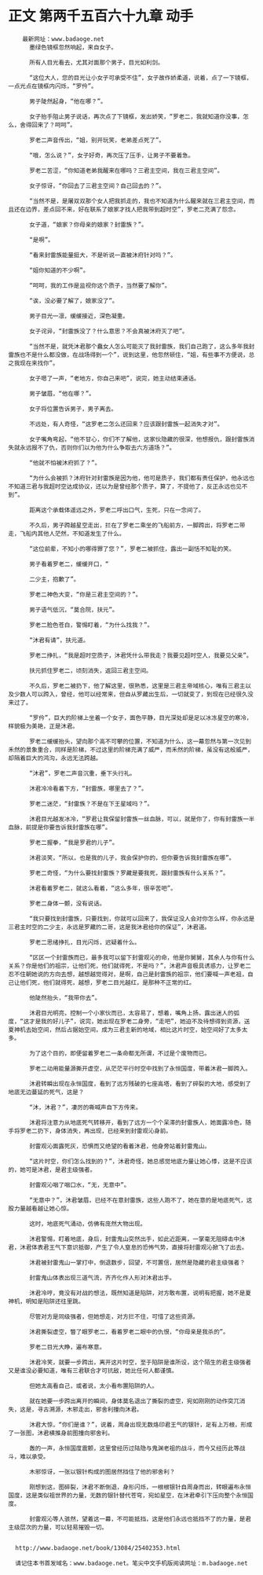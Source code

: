 # 正文 第两千五百六十九章 动手
        最新网址：www.badaoge.net
          墨绿色镜框忽然响起，来自女子。
      
          所有人目光看去，尤其对面那个男子，目光如利剑。
      
          “这位大人，您的目光让小女子可承受不住”，女子故作娇柔道，说着，点了一下镜框，一点光点在镜框内闪烁，“罗仱”。
      
          男子陡然起身，“他在哪？”。
      
          女子抬手阻止男子说话，再次点了下镜框，发出娇笑，“罗老二，我就知道你没事，怎么，舍得回来了？呵呵”。
      
          罗老二声音传出，“姐，别开玩笑，老弟差点死了”。
      
          “哦，怎么说？”，女子好奇，再次压了压手，让男子不要着急。
      
          罗老二苦涩，“你知道老弟我醒来在哪吗？三君主空间，我在三君主空间”。
      
          女子惊讶，“你回去了三君主空间？自己回去的？”。
      
          “当然不是，是屠双双那个女人把我抓走的，我也不知道为什么醒来就在三君主空间，而且还在边界，差点回不来，好在联系了娘家才找人把我带到超时空”，罗老二充满了怨念。
      
          女子道，“娘家？你母亲的娘家？封雷族？”。
      
          “是啊”。
      
          “看来封雷族能量挺大，不是听说一直被沐府针对吗？”。
      
          “姐你知道的不少啊”。
      
          “呵呵，我的工作是监视你这个质子，当然要了解你”。
      
          “诶，没必要了解了，娘家没了”。
      
          男子目光一凛，缓缓接近，深色凝重。
      
          女子诧异，“封雷族没了？什么意思？不会真被沐府灭了吧”。
      
          “当然不是，就凭沐君那个蠢女人怎么可能灭了我封雷族，我们自己跑了，这么多年我封雷族也不是什么都没做，在战场得到一个”，说到这里，他忽然顿住，“姐，有些事不方便说，总之我现在来找你”。
      
          女子嗯了一声，“老地方，你自己来吧”，说完，她主动结束通话。
      
          男子皱眉，“他在哪？”。
      
          女子将位置告诉男子，男子离去。
      
          不远处，有人奇怪，“这罗老二怎么还回来？应该跟封雷族一起消失才对”。
      
          女子嘴角弯起，“他不甘心，你们不了解他，这家伙隐藏的很深，他想报仇，跟封雷族消失就永远报不了仇，否则你们以为他为什么争取去六方道场？”。
      
          “他就不怕被沐府抓了？”。
      
          “为什么会被抓？沐府针对封雷族是因为他，他可是质子，我们都有责任保护，他永远也不知道三君与我超时空达成协议，还以为是曾经那个质子，算了，不提他了，反正永远也见不到”。
      
          距离这个承载体遥远之外，罗老二呼出口气，生死，只在一念间了。
      
          不久后，男子跨越星空走出，拦在了罗老二乘坐的飞船前方，一脚跨出，将罗老二带走，飞船内其他人茫然，不知道发生了什么。
      
          “这位前辈，不知小的哪得罪了您？”，罗老二被抓住，露出一副恬不知耻的笑。
      
          男子看着罗老二，缓缓开口，“
      
          二少主，抱歉了”。
      
          罗老二神色大变，“你是三君主空间的？”。
      
          男子语气低沉，“莫合院，扶元”。
      
          罗老二脸色苍白，警惕盯着，“为什么找我？”。
      
          “沐君有请”，扶元道。
      
          罗老二挣扎，“我是超时空质子，沐君凭什么带我走？我要见超时空人，我要见父亲”。
      
          扶元抓住罗老二，顷刻消失，返回三君主空间。
      
          不久后，罗老二被扔下，他了解这里，很熟悉，这里是三君主帝域核心，唯有三君主以及少数人可以跨入，曾经，他可以经常来，但自从罗藏出生后，一切就变了，到现在已经很久没来过了。
      
          “罗仱”，巨大的阶梯上坐着一个女子，面色平静，目光深处却是足以冰冻星空的寒冷，样貌极为美艳，正是沐君。
      
          罗老二缓缓抬头，望向那个高不可攀的位置，不知道为什么，这一幕忽然与第一次见到禾然的景象重合，同样是阶梯，不过这里的阶梯充满了威严，而禾然的阶梯，虽没有这般威严，却隔着巨大的鸿沟，永远无法跨越。
      
          “沐君”，罗老二声音沉重，垂下头行礼。
      
          沐君冷冷看着下方，“封雷族，哪里去了？”。
      
          罗老二迷茫，“封雷族？不是在下王星域吗？”。
      
          沐君目光越发冰冷，“罗君让我保留封雷族一丝血脉，可以，就是你了，你有封雷族一半血脉，前提是你要告诉我封雷族在哪”。
      
          罗老二握拳，“我是罗君的儿子”。
      
          沐君淡笑，“所以，也是我的儿子，我会保护你的，但你要告诉我封雷族在哪”。
      
          罗老二奇怪，“为什么要找封雷族？罗藏是要我死，跟封雷族有什么关系？”。
      
          沐君看着罗老二，就这么看着，“这么多年，很辛苦吧”。
      
          罗老二身体一颤，没有说话。
      
          “我只要找到封雷族，只要找到，你就可以回来了，我保证没人会对你怎么样，你永远是三君主时空的二少主，永远是罗藏的二哥，这是我沐君给你的保证”，沐君道。
      
          罗老二思绪挣扎，目光闪烁，迟疑着什么。
      
          “区区一个封雷族而已，最多我可以留下封雷观沁的命，他是你舅舅，其余人与你有什么关系？你是他们的祖宗，让他们死，他们就得死，不是吗？”，沐君声音极具诱惑力，让罗老二忍不住朝她说的方向去想，越想越觉得对，是啊，自己是封雷族的祖宗，他们要喊一声老祖，自己让他们死，他们就得死，越想，罗老二目光越红，是那种不正常的红。
      
          他陡然抬头，“我带你去”。
      
          沐君目光明亮，控制一个小家伙而已，太容易了，想着，嘴角上扬，露出迷人的弧度，“这才是我的好儿子”，说完，她出现在罗老二身旁，“走吧”，她迫不及待想得到资源，送夏神机去始空间，然后占据始空间，成为三君主新的地域，相比这片时空，始空间好了太多太多。
      
          为了这个目的，即便留着罗老二一条命都无所谓，不过是个废物而已。
      
          罗老二动用能量源撕开虚空，从茫茫平行时空中找到了永恒国度，带着沐君一脚跨入。
      
          沐君转瞬出现在永恒国度，看到了远方残破的七座高塔，看到了碎裂的大地，感受到了地底无边蔓延的死气，这是？
      
          “沐，沐君？”，凄厉的嘶喊声自下方传来。
      
          沐君将注意力从地底死气转移开，看到了远方一个个呆滞的封雷族人，她面露冷色，随手将罗老二扔下，身体消失，再出现，已经来到封雷观沁身前。
      
          封雷观沁面露死灰，恐惧而又绝望的看着沐君，他身旁站着封雷鬼山。
      
          “这片时空，你们怎么找到的？”，沐君奇怪，她总感觉地底力量让她心悸，这是不应该的，她可是沐君，是君主级强者。
      
          封雷观沁咽了咽口水，“无，无意中”。
      
          “无意中？”，沐君皱眉，已经不在意封雷族，这些人跑不了，她在意的是地底死气，这股力量越看越让她心惊。
      
          这时，地底死气涌动，仿佛有庞然大物出现。
      
          沐君警惕，盯着地底，身后，封雷鬼山突然出手，如此近距离，一掌毫无阻碍击中沐君，沐君体表君王气下意识抵御，产生了令人窒息的恐怖气势，直接将封雷观沁掀飞了出去。
      
          沐君被封雷鬼山一掌打中，倒退数步，回望，不可置信，居然是隐藏的君主级强者？
      
          封雷鬼山体表出现三道气流，齐齐化作人形对沐君出手。
      
          沐君冷哼，竟没有对战的想法，既然知道是陷阱，对方敢布置，说明有把握，她不是夏神机，明知是陷阱还往里跳。
      
          尽管对方是同级强者，但她想走，对方拦不住，可惜了这些资源。
      
          沐君撕裂虚空，瞥了眼罗老二，看着罗老二眼中的仇恨，“你母亲是我杀的”。
      
          罗老二目光大睁，遍布寒意。
      
          沐君冷笑，就要一步跨出，离开这片时空，至于陷阱是谁所设，这个陌生的君主级强者又是谁没必要知道，唯有三君联合才可抗敌，她比任何人都谨慎。
      
          但她太高看自己，或者说，太小看布置陷阱的人。
      
          就在她要一步跨出离开的瞬间，身体莫名退出了撕裂的虚空，宛如刚刚的动作突兀消失，这是，寻古溯源，木邪走出，邪舍利撞向沐君。
      
          沐君大惊，“你们是谁？”，说着，周身出现无数烙印君王气的银针，足有上万根，形成了一张图，沐君横推身前图撞向邪舍利。
      
          轰的一声，永恒国度震颤，这里曾经历过陆隐与鬼渊老祖的战斗，而今又经历此等战斗，难以承受。
      
          木邪惊讶，一张以银针构成的图居然挡住了他的邪舍利？
      
          刚想到这，图碎裂，沐君不断倒退，身形闪烁，一根根银针自周身而出，转眼遍布永恒国度，这是类似祖世界的力量，无数的银针替代苍穹，宛如星空，在沐君牵引下压向整个永恒国度。
      
          封雷观沁等人骇然，望着这一幕，不可能抵挡，这是他们永远也抵挡不了的力量，是君主级层次的力量，可以轻易摧毁一切。
      
      
      http://www.badaoge.net/book/13084/25402353.html
      
      请记住本书首发域名：www.badaoge.net。笔尖中文手机版阅读网址：m.badaoge.net